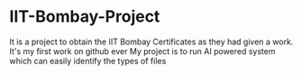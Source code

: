 # IIT-Bombay-Project
It is a project to obtain the IIT Bombay Certificates as they had given a work.
It's my first work on github ever 
My project is to run AI powered system which can easily identify the types of files

